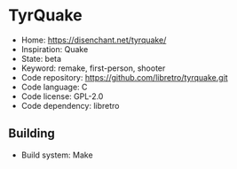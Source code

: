 # TyrQuake

- Home: https://disenchant.net/tyrquake/
- Inspiration: Quake
- State: beta
- Keyword: remake, first-person, shooter
- Code repository: https://github.com/libretro/tyrquake.git
- Code language: C
- Code license: GPL-2.0
- Code dependency: libretro

## Building

- Build system: Make
